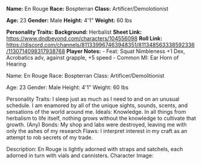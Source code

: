 **Name:** En Rouge
**Race:** Bospterran
**Class:** Artificer/Demolotionist

**Age:** 23
**Gender:** Male
**Height:** 4'1"
**Weight:** 60 lbs

**Personality Traits:** 
**Background:** Herbalist
**Sheet Link:** https://www.dndbeyond.com/characters/104556098
**Roll Link:** https://discord.com/channels/811339967463948351/811348563338592336/1130714098317938768
**Player Notes:** 
    - Feat: Squat Nimbleness +1 Dex, Acrobatics adv, against grapple, +5 speed
    - Common MI: Ear Horn of Hearing



Name: En Rouge
Race: Bospterran
Class: Artificer/Demolitionist

Age: 23
Gender: Male
Height: 4'1"
Weight: 60 lbs

Personality Traits: I sleep just as much as I need to and on an unusual schedule.
I am enamored by all of the unique sights, sounds, scents, and sensations of the world around me.
Ideals: Knowledge. In all things from herbalism to life itself, nothing grows without the knowledge to cultivate that growth. (Any)
Bonds: My shop and labs were destroyed, leaving me with only the ashes of my research
Flaws: I interpret interest in my craft as an attempt to rob secrets of my trade.

Description: En Rouge is lightly adorned with straps and satchels, each adorned in turn with vials and cannisters. 
Character Image:
